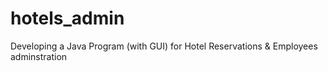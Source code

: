 # hotels_admin
Developing a Java Program (with GUI) for Hotel Reservations &amp; Employees adminstration
